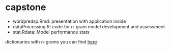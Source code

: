# capstone

- wordpredsp.Rmd:	presentation with application inside
- dataProcessing.R: code for n-gram model development and assessment
- stat.Rdata:	Model performance stats

dictionaries with n-grams you can find [here](https://drive.google.com/open?id=1-u0WUH2mfEYaIonJyS9DN34c0mwrF-1g)
